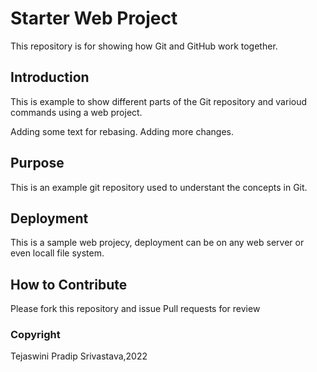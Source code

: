 # Starter Web Project

This repository is for showing how Git and GitHub work together.

## Introduction
This is example to show different parts of the Git repository and varioud commands using a web project.

Adding some text for rebasing. Adding more changes.

## Purpose

This is an example git repository used to understant the concepts in Git.


## Deployment

This is a sample web projecy, deployment can be on any web server or even locall file system.

## How to Contribute
Please fork this repository and issue Pull requests for review

### Copyright
Tejaswini Pradip Srivastava,2022